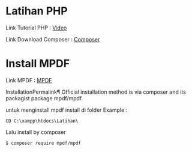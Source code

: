 # Latihan PHP
Link Tutorial PHP : [Video](https://www.youtube.com/playlist?list=PLFIM0718LjIUqXfmEIBE3-uzERZPh3vp6)

Link Download Composer : [Composer](https://getcomposer.org/)

# Install MPDF
Link MPDF : [MPDF](https://mpdf.github.io/installation-setup/installation-v7-x.html)

InstallationPermalink¶
Official installation method is via composer and its packagist package mpdf/mpdf.

untuk menginstall mpdf install di folder 
Example :
```
CD C:\xampp\htdocs\Latihan\
```

Lalu install by composer

```
$ composer require mpdf/mpdf
```



